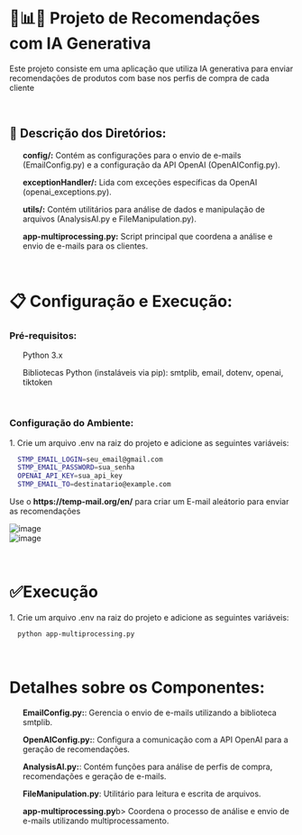# 🧬📊🛒 Projeto de Recomendações com IA Generativa 
Este projeto consiste em uma aplicação que utiliza IA generativa para enviar recomendações de produtos com base nos perfis de compra de cada cliente

<br>

## 📃 Descrição dos Diretórios:
<ul>  <b>config/:</b> Contém as configurações para o envio de e-mails (EmailConfig.py) e a configuração da API OpenAI (OpenAIConfig.py).</ul>

<ul> <b>exceptionHandler/:</b> Lida com exceções específicas da OpenAI (openai_exceptions.py).</ul>

<ul> <b>utils/:</b> Contém utilitários para análise de dados e manipulação de arquivos (AnalysisAI.py e FileManipulation.py).</ul>

<ul> <b>app-multiprocessing.py:</b> Script principal que coordena a análise e envio de e-mails para os clientes.</ul>

<br>


# 📋 Configuração e Execução:

### Pré-requisitos:

<ul>Python 3.x</ul>
<ul>Bibliotecas Python (instaláveis via pip): smtplib, email, dotenv, openai, tiktoken</ul>

<br>

### Configuração do Ambiente:

<p>1. Crie um arquivo .env na raiz do projeto e adicione as seguintes variáveis:</p>

```bash
  STMP_EMAIL_LOGIN=seu_email@gmail.com
  STMP_EMAIL_PASSWORD=sua_senha
  OPENAI_API_KEY=sua_api_key
  STMP_EMAIL_TO=destinatario@example.com
```
<p>Use o <b>https://temp-mail.org/en/</b> para criar um E-mail aleátorio para enviar as recomendações</p>

![image](https://github.com/GustavoHBraga/RecommendationsAI/assets/70377322/b11e1eeb-bace-4a63-a39d-1fd4c0c15b87)
<br>
![image](https://github.com/GustavoHBraga/RecommendationsAI/assets/70377322/c1142e7a-30b9-4441-8852-991c7a833f06)

<br>


# ✅Execução
<p>1. Crie um arquivo .env na raiz do projeto e adicione as seguintes variáveis:</p>

```bash
  python app-multiprocessing.py
```

<br>


# Detalhes sobre os Componentes:

<ul>  <b>EmailConfig.py:</b>: Gerencia o envio de e-mails utilizando a biblioteca smtplib.</ul>
<ul>  <b>OpenAIConfig.py:</b>: Configura a comunicação com a API OpenAI para a geração de recomendações.</ul>
<ul>  <b>AnalysisAI.py:</b>: Contém funções para análise de perfis de compra, recomendações e geração de e-mails.</ul>
<ul>  <b>FileManipulation.py</b>: Utilitário para leitura e escrita de arquivos.</ul>
<ul>  <b>app-multiprocessing.py</b>b> Coordena o processo de análise e envio de e-mails utilizando multiprocessamento.</ul>
